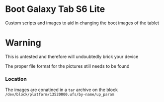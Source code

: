 # Boot Galaxy Tab S6 Lite

Custom scripts and images to aid in changing the boot images of the tablet

# Warning

This is untested and therefore will undoubtedly brick your device

The proper file format for the pictures still needs to be found

### Location

The images are conatined in a `tar` archive on the block `/dev/block/platform/13520000.ufs/by-name/up_param`
